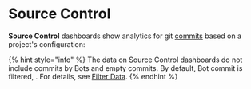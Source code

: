 # Source Control

**Source Control** dashboards show analytics for git [commits](git.md) based on a project's configuration:

{% hint style="info" %}
The data on Source Control dashboards do not include commits by Bots and empty commits. By default, Bot commit is filtered, . For details, see [Filter Data](../../filter-data/).
{% endhint %}

